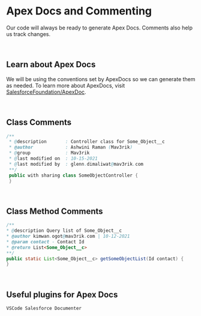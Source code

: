 # Apex Docs and Commenting
Our code will always be ready to generate Apex Docs. Comments also help us track changes.

<br>

## Learn about Apex Docs
We will be using the conventions set by ApexDocs so we can generate them as needed. To learn more about ApexDocs, visit [SalesforceFoundation/ApexDoc](https://github.com/SalesforceFoundation/ApexDoc).

<br>

## Class Comments
```java
/**
 * @description       : Controller class for Some_Object__c
 * @author            : Ashwini Raman (Mav3rik)
 * @group             : Mav3rik
 * @last modified on  : 10-15-2021
 * @last modified by  : glenn.dimaliwat@mav3rik.com
 **/
 public with sharing class SomeObjectController {
 }
```

<br>

## Class Method Comments
```java
/**
* @description Query list of Some_Object__c
* @author kimwan.ogot@mav3rik.com | 10-12-2021
* @param contact - Contact Id
* @return List<Some_Object__c>
**/
public static List<Some_Object__c> getSomeObjectList(Id contact) {
}
```

<br>

## Useful plugins for Apex Docs
```
VSCode Salesforce Documenter
```